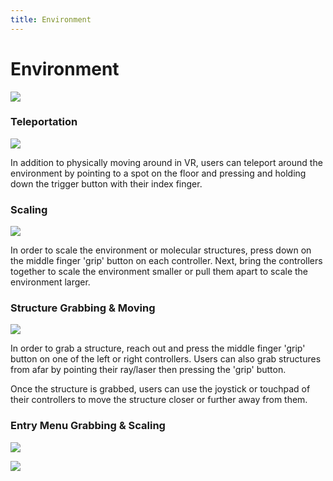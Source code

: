 ```yaml
---
title: Environment
---
```


# Environment

![](/assets/compressed/features-page/collaboration.gif)

### Teleportation

![](/assets/compressed/navigating-page/Teleportation.gif)

In addition to physically moving around in VR, users can teleport around the environment by pointing to a spot on the floor and pressing and holding down the trigger button with their index finger.

### Scaling

![](/assets/compressed/navigating-page/Scale_Molecule.gif)

In order to scale the environment or molecular structures, press down on the middle finger 'grip' button on each controller. Next, bring the controllers together to scale the environment smaller or pull them apart to scale the environment larger.

### Structure Grabbing & Moving

![](/assets/compressed/navigating-page/Grab_Molecule.gif)

In order to grab a structure, reach out and press the middle finger 'grip' button on one of the left or right controllers. Users can also grab structures from afar by pointing their ray/laser then pressing the 'grip' button.

Once the structure is grabbed, users can use the joystick or touchpad of their controllers to move the structure closer or further away from them.

### Entry Menu Grabbing & Scaling

![](/assets/compressed/navigating-page/Grab_Menu.gif)

![](/assets/compressed/navigating-page/Scale_Menu.gif)
